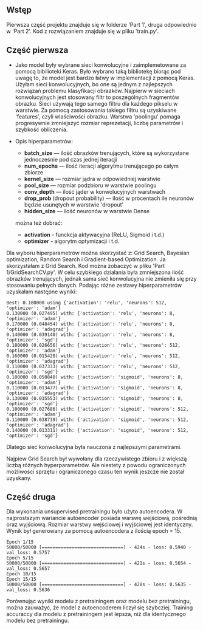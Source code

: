 ## Wstęp

Pierwsza część projektu znajduje się w folderze 'Part 1', druga odpowiednio w 'Part 2'. Kod z rozwiązaniem znajduje się w pliku 'train.py'.

## Część pierwsza

- Jako model były wybrane sieci konwolucyjne i zaimplemetowane za pomocą bibilioteki Keras.
Było wybrano taką bibliotekę biorąc pod uwagę to, że model jest bardzo łatwy w implementacji z pomocą Keras.
Użyłam sieci konwolucyjnych, bo one są jednym z najlepszych rozwiązań problemu klasyfikacji obrazków.
Najpierw w sieciach konwolucyjnych jest stosowany filtr to poszególnych fragmentów obrazku. Sieci używają tego samego filtru dla każdego pikselu w warstwie. Za pomocą zastosowania takiego filtru są uzyskiwane 'features', czyli wlaściwości obrazku. Warstwa 'poolingu' pomaga progresywnie zmniejszyć rozmiar reprezetacji, liczbę parametrów i szybkość obliczenia. 

- Opis hiperparametrów:
	-  **batch_size** — ilość obrazków trenujących, które są wykorzystane jednocześnie pod czas jednej iteracji
	-  **num_epochs** — ilość iteracji algorytmu trenującego po całym zbiorze
	-  **kernel_size** — rozmiar jądra w odpowiedniej warstwie
	-  **pool_size** — rozmiar podzbioru w warstwie poolingu
	-  **сonv_depth** — ilość jąder w konwolucyjnych warstwach 
	-  **drop_prob** (dropout probability) — ilość w procentach ile neuronów będzie usunętych w warstwie 'dropout' 
	-  **hidden_size** — ilość neuronów w warstwie Dense

	można też dobrać:
	-  **activation** - funckcja aktywacyjna (ReLU, Sigmoid i t.d.)
	-  **optimizer** - algorytm optymizacji 
	 i t.d.

Dla wyboru hiperparametrów można skorzystać z: Grid Search, Bayesian optimization, Random Search i Gradient-based Optimization.
Ja skorzystałam z Grid Search. Kod można zobaczyć w pliku 'Part 1/GridSearchCV.py'. W celu szybkiego działania była zmniejszona ilość obrazków trenujących, jednak sama sieć konwolucyjna nie zmieniła się przy stosowaniu pełnych danych.
Podając różne zestawy hiperparametrów uzyskałam następne wyniki:
```
Best: 0.180000 using {'activation': 'relu', 'neurons': 512, 'optimizer': 'adam'}
0.130000 (0.027495) with: {'activation': 'relu', 'neurons': 8, 'optimizer': 'adam'}
0.170000 (0.048454) with: {'activation': 'relu', 'neurons': 8, 'optimizer': 'adagrad'}
0.140000 (0.039140) with: {'activation': 'relu', 'neurons': 8, 'optimizer': 'sgd'}
0.180000 (0.026656) with: {'activation': 'relu', 'neurons': 512, 'optimizer': 'adam'}
0.160000 (0.015420) with: {'activation': 'relu', 'neurons': 512, 'optimizer': 'adagrad'}
0.110000 (0.037333) with: {'activation': 'relu', 'neurons': 512, 'optimizer': 'sgd'}
0.100000 (0.050840) with: {'activation': 'sigmoid', 'neurons': 8, 'optimizer': 'adam'}
0.110000 (0.013477) with: {'activation': 'sigmoid', 'neurons': 8, 'optimizer': 'adagrad'}
0.130000 (0.035553) with: {'activation': 'sigmoid', 'neurons': 8, 'optimizer': 'sgd'}
0.100000 (0.027686) with: {'activation': 'sigmoid', 'neurons': 512, 'optimizer': 'adam'}
0.110000 (0.038739) with: {'activation': 'sigmoid', 'neurons': 512, 'optimizer': 'adagrad'}
0.140000 (0.013311) with: {'activation': 'sigmoid', 'neurons': 512, 'optimizer': 'sgd'}
```
Dlatego sieć konwolucyjna była nauczona z najlepszymi parametrami.

Najpiew Grid Search był wywołany dla rzeczywistego zbioru i z większą liczbą różnych hyperparametrów. Ale niestety z powodu ograniczonych możliwości sprzętu i ograniczonego czasu ten wynik jeszcze nie został uzyskany. 

## Część druga

Dla wykonania unsupervised pretrainingu było użyto autoencodera. W najprostszym wariancie autoencoder posiada warswę wejściową, pośrednią oraz wyjściową. Rozmiar warstwy wejściowej i wyjściowej jest identyczny. Wynik był generowany za pomocą autoencodera z ilością epoch = 15.
```
Epoch 1/15
50000/50000 [==============================] - 424s - loss: 0.5940 - val_loss: 0.5757
Epoch 5/15
50000/50000 [==============================] - 421s - loss: 0.5654 - val_loss: 0.5657
Epoch 10/15
Epoch 15/15
50000/50000 [==============================] - 428s - loss: 0.5635 - val_loss: 0.5636
``` 

Porównując wyniki modelu z pretrainingem oraz modelu bez pretrainingu, można zauważyć, że model z autoencoderem liczył się szybcziej. 
Training accuraccy dla modelu z pretrainingem jest lepsza, niż dla identycznego modelu bez pretrainingu. 
